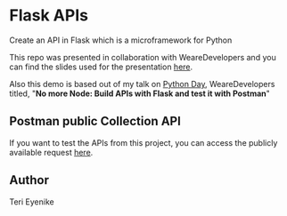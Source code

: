 # Flask APIs

Create an API in Flask which is a microframework for Python

This repo was presented in collaboration with WeareDevelopers and you can find the slides used for the presentation [here](https://docs.google.com/presentation/d/1_OmksJGoC-iQw3PS8P0yuKuBPmnj6xDYmEj-GWVFJBU/edit?usp=sharing).

Also this demo is based out of my talk on [Python Day](https://www.wearedevelopers.com/event/python-day-april-2023), WeareDevelopers titled, "**No more Node: Build APIs with Flask and test it with Postman**"

## Postman public Collection API

If you want to test the APIs from this project, you can access the publicly available request [here](https://www.postman.com/codedaily/workspace/wearedevs-demo/collection/6619165-b47f9842-a8e6-41c9-a292-d41fe72a7ea1?action=share&creator=6619165).

## Author

Teri Eyenike
